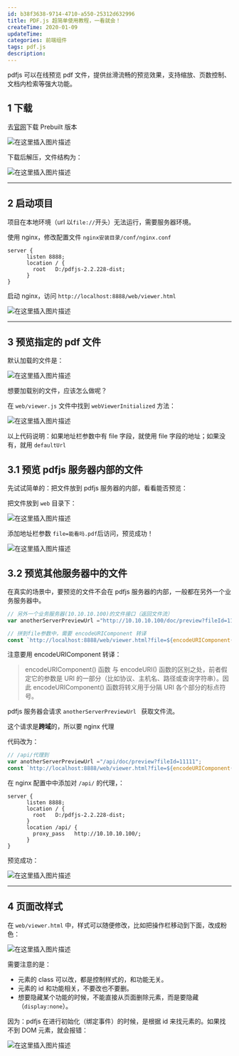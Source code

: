 ```yaml
---
id: b38f3638-9714-4710-a550-25312d632996
title: PDF.js 超简单使用教程，一看就会！
createTime: 2020-01-09
updateTime: 
categories: 前端组件
tags: pdf.js
description: 
---
```


pdfjs 可以在线预览 pdf 文件，提供丝滑流畅的预览效果，支持缩放、页数控制、文档内检索等强大功能。

## 1 下载

去[官网](https://mozilla.github.io/pdf.js/getting_started/#download)下载 Prebuilt 版本

![在这里插入图片描述](..\post-assets\d8254493-7b2e-410e-bd40-236711f2b884.png)

下载后解压，文件结构为：

![在这里插入图片描述](..\post-assets\cd5a7d80-a3dd-4ee7-835b-6713c2772fd9.png)

---

## 2 启动项目

项目在本地环境（url 以`file://`开头）无法运行，需要服务器环境。

使用 nginx，修改配置文件 `nginx安装目录/conf/nginx.conf`

```properties
server {
      listen 8888;
      location / {
        root   D:/pdfjs-2.2.228-dist;
      }
}
```

启动 nginx，访问 `http://localhost:8888/web/viewer.html`

![在这里插入图片描述](..\post-assets\38d32b22-7760-47c9-be16-3d72ad0eabe1.png)

---

## 3 预览指定的 pdf 文件

默认加载的文件是：

![在这里插入图片描述](..\post-assets\cf2551b4-e0df-4f61-8568-b60420b1c967.png)

想要加载别的文件，应该怎么做呢？

在 `web/viewer.js` 文件中找到 `webViewerInitialized` 方法：

![在这里插入图片描述](..\post-assets\8b217457-71f5-46af-870e-717064ddf951.png)

以上代码说明：如果地址栏参数中有 file 字段，就使用 file 字段的地址；如果没有，就用 `defaultUrl`

## 3.1 预览 pdfjs 服务器内部的文件

先试试简单的：把文件放到 pdfjs 服务器的内部，看看能否预览：

把文件放到 `web` 目录下：

![在这里插入图片描述](..\post-assets\36596bca-b007-4c36-b9d1-4205753baa1b.png)

添加地址栏参数 `file=能看吗.pdf`后访问，预览成功！

![在这里插入图片描述](..\post-assets\1cbac90e-071f-4c4e-80bc-74322556b0cd.png)

## 3.2 预览其他服务器中的文件

在真实的场景中，要预览的文件不会在 pdfjs 服务器的内部，一般都在另外一个业务服务器中。

```js
// 另外一个业务服务器(10.10.10.100)的文件接口（返回文件流）
var anotherServerPreviewUrl ="http://10.10.10.100/doc/preview?fileId=11111";

// 拼到file参数中，需要 encodeURIComponent 转译
const `http://localhost:8888/web/viewer.html?file=${encodeURIComponent(anotherServerPreviewUrl )}`;
```

注意要用 encodeURIComponent 转译：

> encodeURIComponent() 函数 与 encodeURI() 函数的区别之处，前者假定它的参数是 URI 的一部分（比如协议、主机名、路径或查询字符串）。因此 encodeURIComponent() 函数将转义用于分隔 URI 各个部分的标点符号。

pdfjs 服务器会请求 `anotherServerPreviewUrl ` 获取文件流。

这个请求是**跨域**的，所以要 nginx 代理

代码改为：

```js
// /api/代理到
var anotherServerPreviewUrl ="/api/doc/preview?fileId=11111";
const `http://localhost:8888/web/viewer.html?file=${encodeURIComponent(anotherServerPreviewUrl )}`;
```

在 nginx 配置中中添加对 `/api/` 的代理，：

```properties
server {
      listen 8888;
      location / {
        root   D:/pdfjs-2.2.228-dist;
      }
      location /api/ {
        proxy_pass   http://10.10.10.100/;
      }
}
```

预览成功：

![在这里插入图片描述](..\post-assets\7f8e233c-71bc-44a3-875d-4459e3ca3d86.png)

---

## 4 页面改样式

在 `web/viewer.html` 中，样式可以随便修改，比如把操作栏移动到下面，改成粉色：

![在这里插入图片描述](..\post-assets\705a5bb7-b728-40a9-a4a3-cbdd7275a78e.png)

需要注意的是：

- 元素的 class 可以改，都是控制样式的，和功能无关。
- 元素的 id 和功能相关，不要改也不要删。
- 想要隐藏某个功能的时候，不能直接从页面删除元素，而是要隐藏（`display:none`）。

因为：pdfjs 在进行初始化（绑定事件）的时候，是根据 id 来找元素的。如果找不到 DOM 元素，就会报错：

![在这里插入图片描述](..\post-assets\26d8dd3d-7ea7-4c3c-86c3-089a45a6bcd4.png)